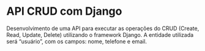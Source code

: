 # API CRUD com Django

Desenvolvimento de uma API para executar as operações do CRUD (Create, Read, Update, Delete) utilizando o framework Django. A entidade utilizada será “usuário”, com os campos: nome, telefone e email.
